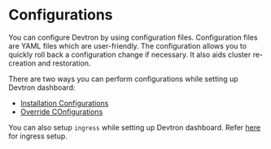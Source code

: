 # Configurations

You can configure Devtron by using configuration files. Configuration files are YAML files which are user-friendly.
The configuration allows you to quickly roll back a configuration change if necessary. It also aids cluster re-creation and restoration.

There are two ways you can perform configurations while setting up Devtron dashboard:

* [Installation Configurations](setup/configurations/installation-configuration.md)
* [Override COnfigurations](setup/configurations/override-default-devtron-installation-configs.md)


You can also setup `ingress` while setting up Devtron dashboard. Refer [here](setup/configuration/ingress-setup.md) for ingress setup.